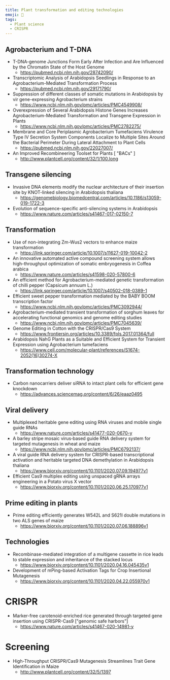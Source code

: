 ```yaml
---
title: Plant transformation and editing technologies
emoji: 🌱
tags:
  - Plant science
  - CRISPR
---
```


## Agrobacterium and T-DNA
* T-DNA-genome Junctions Form Early After Infection and Are Influenced by the Chromatin State of the Host Genome 
    - https://pubmed.ncbi.nlm.nih.gov/28742090/
* Transcriptomic Analysis of Arabidopsis Seedlings in Response to an Agrobacterium-Mediated Transformation Process 
    - https://pubmed.ncbi.nlm.nih.gov/29171790/
* Suppression of different classes of somatic mutations in Arabidopsis by vir gene-expressing Agrobacterium strains
    - https://www.ncbi.nlm.nih.gov/pmc/articles/PMC4549908/
* Overexpression of Several Arabidopsis Histone Genes Increases Agrobacterium-Mediated Transformation and Transgene Expression in Plants
    - https://www.ncbi.nlm.nih.gov/pmc/articles/PMC2782275/
* Membrane and Core Periplasmic Agrobacterium Tumefaciens Virulence Type IV Secretion System Components Localize to Multiple Sites Around the Bacterial Perimeter During Lateral Attachment to Plant Cells 
    - https://pubmed.ncbi.nlm.nih.gov/22027007/
* An Improved Recombineering Toolset for Plants [ "BACs" ]
    - http://www.plantcell.org/content/32/1/100.long
    
## Transgene silencing
* Invasive DNA elements modify the nuclear architecture of their insertion site by KNOT-linked silencing in Arabidopsis thaliana
    - https://genomebiology.biomedcentral.com/articles/10.1186/s13059-019-1722-3
* Evolution of sequence-specific anti-silencing systems in Arabidopsis
    - https://www.nature.com/articles/s41467-017-02150-7

## Transformation
* Use of non-integrating Zm-Wus2 vectors to enhance maize transformation
    - https://link.springer.com/article/10.1007/s11627-019-10042-2
* An innovative automated active compound screening system allows high-throughput optimization of somatic embryogenesis in Coffea arabica
    - https://www.nature.com/articles/s41598-020-57800-6
* An efficient method for Agrobacterium-mediated genetic transformation of chilli pepper (Capsicum annuum L.)
    - https://link.springer.com/article/10.1007/s40502-018-0389-1
* Efficient sweet pepper transformation mediated by the BABY BOOM transcription factor
    - https://www.ncbi.nlm.nih.gov/pmc/articles/PMC3092944/
* Agrobacterium-mediated transient transformation of sorghum leaves for accelerating functional genomics and genome editing studies
    - https://www.ncbi.nlm.nih.gov/pmc/articles/PMC7045639/
* Genome Editing in Cotton with the CRISPR/Cas9 System
    - https://www.frontiersin.org/articles/10.3389/fpls.2017.01364/full
* Arabidopsis NahG Plants as a Suitable and Efficient System for Transient Expression using Agrobacterium tumefaciens
    - https://www.cell.com/molecular-plant/references/S1674-2052(16)30274-X

## Transformation technology
* Carbon nanocarriers deliver siRNA to intact plant cells for efficient gene knockdown
    - https://advances.sciencemag.org/content/6/26/eaaz0495

## Viral delivery 
* Multiplexed heritable gene editing using RNA viruses and mobile single guide RNAs
    - https://www.nature.com/articles/s41477-020-0670-y
* A barley stripe mosaic virus‐based guide RNA delivery system for targeted mutagenesis in wheat and maize
    - https://www.ncbi.nlm.nih.gov/pmc/articles/PMC6792137/
* A viral guide RNA delivery system for CRISPR-based transcriptional activation and heritable targeted DNA demethylation in Arabidopsis thaliana
    - https://www.biorxiv.org/content/10.1101/2020.07.09.194977v1
* Efficient Cas9 multiplex editing using unspaced gRNA arrays engineering in a Potato virus X vector
    - https://www.biorxiv.org/content/10.1101/2020.06.25.170977v1

## Prime editing in plants 
* Prime editing efficiently generates W542L and S621I double mutations in two ALS genes of maize
    - https://www.biorxiv.org/content/10.1101/2020.07.06.188896v1

## Technologies
* Recombinase-mediated integration of a multigene cassette in rice leads to stable expression and inheritance of the stacked locus
    - https://www.biorxiv.org/content/10.1101/2020.04.16.045435v1
* Development of mPing-based Activation Tags for Crop Insertional Mutagenesis
    - https://www.biorxiv.org/content/10.1101/2020.04.22.055970v1

# CRISPR
* Marker-free carotenoid-enriched rice generated through targeted gene insertion using CRISPR-Cas9 ["genomic safe harbors"]
    - https://www.nature.com/articles/s41467-020-14981-y

# Screening
* High-Throughput CRISPR/Cas9 Mutagenesis Streamlines Trait Gene Identification in Maize
    - http://www.plantcell.org/content/32/5/1397